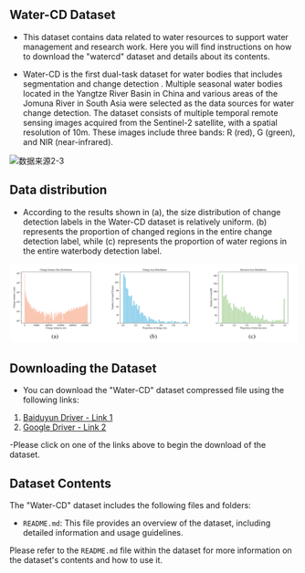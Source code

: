 ## Water-CD Dataset

- This dataset contains data related to water resources to support water management and research work. Here you will find instructions on how to download the "watercd" dataset and details about its contents.

- Water-CD is the first dual-task dataset for water bodies that includes segmentation and change detection . Multiple seasonal water bodies located in the Yangtze River Basin in China and various areas of the Jomuna River in South Asia were selected as the data sources for water change detection. The dataset consists of multiple temporal remote sensing images acquired from the Sentinel-2 satellite, with a spatial resolution of 10m. These images include three bands: R (red), G (green), and NIR (near-infrared).

![数据来源2-3](pic/pic2.png)

## Data distribution

- According to the results shown in (a), the size distribution of change
detection labels in the Water-CD dataset is relatively uniform. (b) represents the proportion of changed regions in the entire change detection label, while (c) represents the proportion of water regions in the entire waterbody detection label.

![分布](pic/pic1.png)

## Downloading the Dataset

- You can download the "Water-CD" dataset compressed file using the following links:

1. [Baiduyun Driver - Link 1](https://pan.baidu.com/s/1NQMOhi9I1I5qibVfMf8qfA?pwd=wacd)
2. [Google Driver - Link 2](https://drive.google.com/file/d/1XsfgzLKR3xulP47FHaVTCyWoaRQtxahQ/view?usp=drive_link)

-Please click on one of the links above to begin the download of the dataset.

## Dataset Contents

The "Water-CD" dataset includes the following files and folders:

- `README.md`: This file provides an overview of the dataset, including detailed information and usage guidelines.

Please refer to the `README.md` file within the dataset for more information on the dataset's contents and how to use it.



